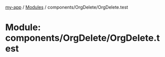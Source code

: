 [my-app](../README.md) / [Modules](../modules.md) / components/OrgDelete/OrgDelete.test

# Module: components/OrgDelete/OrgDelete.test
